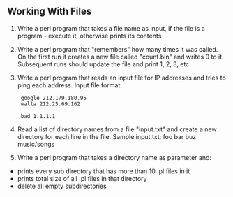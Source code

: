 ## Working With Files

1. Write a perl program that takes a file name as input, if the file is a program - execute it, otherwise prints its contents

2. Write a perl program that "remembers" how many times it was called. On the first run it creates a new file called "count.bin" and writes 0 to it.
Subsequent runs should update the file and print 1, 2, 3, etc.

3. Write a perl program that reads an input file for IP addresses and tries to ping each address.
Input file format:

		google 212.179.180.95
		walla 212.25.69.162

		bad 1.1.1.1


4. Read a list of directory names from a file "input.txt" and create a new directory for each line in the file.
Sample input.txt:
		foo
		bar
		buz
		music/songs


5. Write a perl program that takes a directory name as parameter and:

  - prints every sub directory that has more than 10 .pl files in it
  - prints total size of all .pl files in that directory
  - delete all empty subdirectories
  

  

